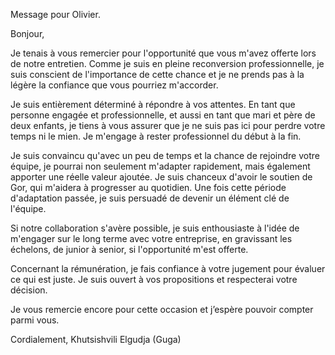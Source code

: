 Message pour Olivier.

Bonjour,

Je tenais à vous remercier pour l'opportunité que vous m'avez offerte
lors de notre entretien. Comme je suis en pleine reconversion
professionnelle, je suis conscient de l'importance de cette chance et je
ne prends pas à la légère la confiance que vous pourriez m'accorder.

Je suis entièrement déterminé à répondre à vos attentes. En tant que
personne engagée et professionnelle, et aussi en tant que mari et père
de deux enfants, je tiens à vous assurer que je ne suis pas ici pour
perdre votre temps ni le mien. Je m'engage à rester professionnel du
début à la fin.

Je suis convaincu qu'avec un peu de temps et la chance de rejoindre
votre équipe, je pourrai non seulement m'adapter rapidement, mais
également apporter une réelle valeur ajoutée. Je suis chanceux d'avoir
le soutien de Gor, qui m'aidera à progresser au quotidien. Une fois cette
période d'adaptation passée, je suis persuadé de devenir un élément
clé de l'équipe.

Si notre collaboration s'avère possible, je suis enthousiaste à l'idée de
m'engager sur le long terme avec votre entreprise, en gravissant les
échelons, de junior à senior, si l'opportunité m'est offerte.

Concernant la rémunération, je fais confiance à votre jugement pour
évaluer ce qui est juste. Je suis ouvert à vos propositions et respecterai
votre décision.

Je vous remercie encore pour cette occasion et j’espère pouvoir
compter parmi vous.

Cordialement,
Khutsishvili Elgudja (Guga)